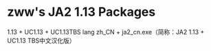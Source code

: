 zww's JA2 1.13 Packages
============

1.13 + UC1.13 + UC1.13TBS lang zh_CN + ja2_cn.exe（简称：JA2 1.13 + UC1.13 TBS中文汉化版）